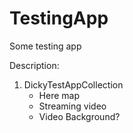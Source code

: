 # TestingApp
Some testing app

Description:

1. DickyTestAppCollection</br>
	- Here map </br>
	- Streaming video </br>
	- Video Background? </br>
